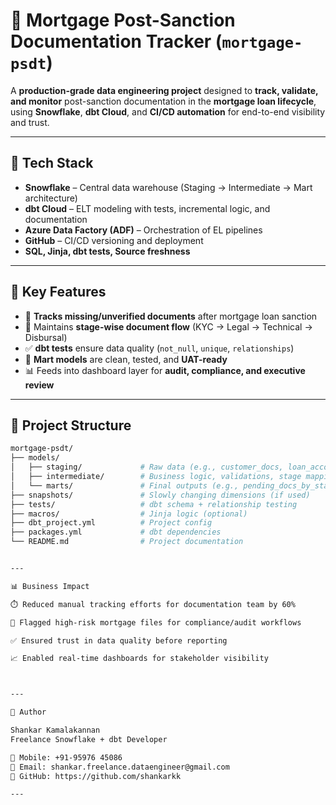 # 🏦 **Mortgage Post-Sanction Documentation Tracker** (`mortgage-psdt`)

A **production-grade data engineering project** designed to **track, validate, and monitor** post-sanction documentation in the **mortgage loan lifecycle**, using **Snowflake**, **dbt Cloud**, and **CI/CD automation** for end-to-end visibility and trust.

---

## 🔧 **Tech Stack**

- **Snowflake** – Central data warehouse (Staging → Intermediate → Mart architecture)  
- **dbt Cloud** – ELT modeling with tests, incremental logic, and documentation  
- **Azure Data Factory (ADF)** – Orchestration of EL pipelines  
- **GitHub** – CI/CD versioning and deployment  
- **SQL, Jinja, dbt tests, Source freshness**

---

## 🧩 **Key Features**

- 📌 **Tracks missing/unverified documents** after mortgage loan sanction  
- 🔄 Maintains **stage-wise document flow** (KYC → Legal → Technical → Disbursal)  
- ✅ **dbt tests** ensure data quality (`not_null`, `unique`, `relationships`)  
- 🧪 **Mart models** are clean, tested, and **UAT-ready**  
- 📊 Feeds into dashboard layer for **audit, compliance, and executive review**

---

## 📁 **Project Structure**

```bash
mortgage-psdt/
├── models/
│   ├── staging/             # Raw data (e.g., customer_docs, loan_accounts)
│   ├── intermediate/        # Business logic, validations, stage mapping
│   └── marts/               # Final outputs (e.g., pending_docs_by_stage)
├── snapshots/               # Slowly changing dimensions (if used)
├── tests/                   # dbt schema + relationship testing
├── macros/                  # Jinja logic (optional)
├── dbt_project.yml          # Project config
├── packages.yml             # dbt dependencies
└── README.md                # Project documentation


---

📊 Business Impact

⏱️ Reduced manual tracking efforts for documentation team by 60%

🚨 Flagged high-risk mortgage files for compliance/audit workflows

✅ Ensured trust in data quality before reporting

📈 Enabled real-time dashboards for stakeholder visibility



---

👤 Author

Shankar Kamalakannan
Freelance Snowflake + dbt Developer

📱 Mobile: +91-95976 45086
📧 Email: shankar.freelance.dataengineer@gmail.com
🔗 GitHub: https://github.com/shankarkk

---
